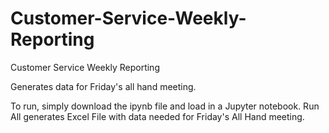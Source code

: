 # Customer-Service-Weekly-Reporting
Customer Service Weekly Reporting

Generates data for Friday's all hand meeting.

To run, simply download the ipynb file and load in a Jupyter notebook. Run All generates Excel File with data needed for Friday's All Hand meeting.
